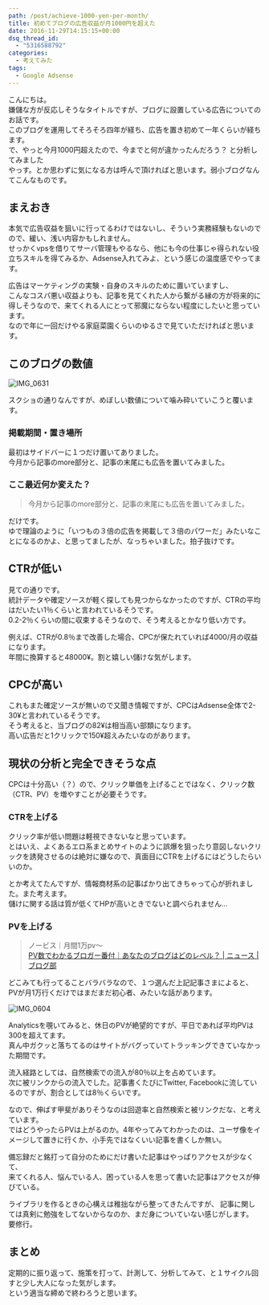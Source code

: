 ```yaml
---
path: /post/achieve-1000-yen-per-month/
title: 初めてブログの広告収益が月1000円を超えた
date: 2016-11-29T14:15:15+00:00
dsq_thread_id:
  - "5316588792"
categories:
  - 考えてみた
tags:
  - Google Adsense
---
```

こんにちは。  
嫌儲な方が反応しそうなタイトルですが、ブログに設置している広告についてのお話です。  
このブログを運用してそろそろ四年が経ち、広告を置き初めて一年くらいが経ちます。  
で、やっと今月1000円超えたので、今までと何が違かったんだろう？ と分析してみました  
やっす。とか思わずに気になる方は呼んで頂ければと思います。弱小ブログなんてこんなものです。

<!--more-->

まえおき
----------------------------------------

本気で広告収益を狙いに行ってるわけではないし、そういう実務経験もないのでので、緩い、浅い内容かもしれません。  
せっかくvpsを借りてサーバ管理もやるなら、他にも今の仕事じゃ得られない役立ちスキルを得てみるか、Adsense入れてみよ、という感じの温度感でやってます。

広告はマーケティングの実験・自身のスキルのために置いていますし、  
こんなコスパ悪い収益よりも、記事を見てくれた人から繋がる縁の方が将来的に得しそうなので、来てくれる人にとって邪魔にならない程度にしたいと思っています。  
なので年に一回だけやる家庭菜園くらいのゆるさで見ていただければと思います。

このブログの数値
----------------------------------------

  

![IMG_0631](/images/2016/11/IMG_0631.png)



スクショの通りなんですが、めぼしい数値について噛み砕いていこうと覆います。

### 掲載期間・置き場所

最初はサイドバーに１つだけ置いてありました。  
今月から記事のmore部分と、記事の末尾にも広告を置いてみました。

### ここ最近何か変えた？

> 今月から記事のmore部分と、記事の末尾にも広告を置いてみました。

だけです。  
ゆで理論のように「いつもの３倍の広告を掲載して３倍のパワーだ」みたいなことになるのかよ、と思ってましたが、なっちゃいました。拍子抜けです。

CTRが低い
----------------------------------------

見ての通りです。  
統計データや確定ソースが軽く探しても見つからなかったのですが、CTRの平均はだいたい1％くらいと言われているそうです。  
0.2-2％くらいの間に収束するそうなので、そう考えるとかなり低い方です。

例えば、CTRが0.8％まで改善した場合、CPCが保たれていれば4000/月の収益になります。  
年間に換算すると48000¥。割と嬉しい儲けな気がします。

CPCが高い
----------------------------------------

これもまた確定ソースが無いので又聞き情報ですが、CPCはAdsense全体で2-30¥と言われているそうです。  
そう考えると、当ブログの82¥は相当高い部類になります。  
高い広告だと1クリックで150¥超えみたいなのがあります。

現状の分析と完全できそうな点
----------------------------------------

CPCは十分高い（？）ので、クリック単価を上げることではなく、クリック数（CTR、PV）を増やすことが必要そうです。

### CTRを上げる

クリック率が低い問題は軽視できないなと思っています。  
とはいえ、よくあるエロ系まとめサイトのように誤爆を狙ったり意図しないクリックを誘発させるのは絶対に嫌なので、真面目にCTRを上げるにはどうしたらいいのか。

とか考えてたんですが、情報商材系の記事ばかり出てきちゃって心が折れました。また考えます。  
儲けに関する話は質が低くてHPが高いときでないと調べられません…

### PVを上げる

> ノービス｜月間1万pv～  
> [PV数でわかるブロガー番付｜あなたのブログはどのレベル？ \| ニュース | ブログ部](http://ebloger.net/bloger-ranking/#1pv)

どこみても行ってることバラバラなので、１つ選んだ上記記事さまによると、PVが月1万行くだけではまだまだ初心者、みたいな話があります。

  

![IMG_0604](/images/2016/11/IMG_0604.png)



Analyticsを覗いてみると、休日のPVが絶望的ですが、平日であれば平均PVは300を超えてます。  
真ん中ガクッと落ちてるのはサイトがバグっていてトラッキングできていなかった期間です。

流入経路としては、自然検索での流入が80％以上を占めています。  
次に被リンクからの流入でした。記事書くたびにTwitter, Facebookに流しているのですが、割合としては8％くらいです。

なので、伸ばす甲斐がありそうなのは回遊率と自然検索と被リンクだな、と考えています。  
ではどうやったらPVは上がるのか。4年やってみてわかったのは、ユーザ像をイメージして置きに行くか、小手先ではなくいい記事を書くしか無い。

備忘録だと銘打って自分のためにだけ書いた記事はやっぱりアクセスが少なくて、  
来てくれる人、悩んでいる人、困っている人を思って書いた記事はアクセスが伸びている。

ライブラリを作るときの心構えは稚拙ながら整ってきたんですが、 記事に関しては真剣に勉強をしてないからなのか、まだ身についていない感じがします。  
要修行。

まとめ
----------------------------------------

定期的に振り返って、施策を打って、計測して、分析してみて、と１サイクル回すと少し大人になった気がします。  
という適当な締めで終わろうと思います。

<div style="font-size:0px;height:0px;line-height:0px;margin:0;padding:0;clear:both">
</div>